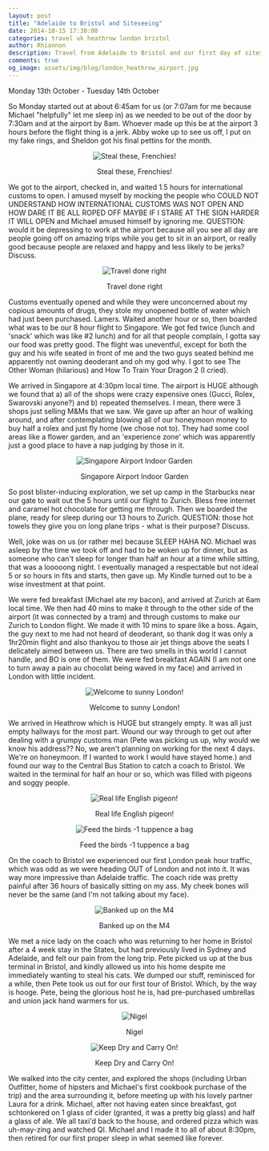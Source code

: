 ```yaml
---
layout: post
title: "Adelaide to Bristol and Siteseeing"
date: 2014-10-15 17:30:00
categories: travel uk heathrow london bristol
author: Rhiannon
description: Travel from Adelaide to Bristol and our first day of siteseeing around Bristol.
comments: true
og_image: assets/img/blog/london_heathrow_airport.jpg
---
```

Monday 13th October - Tuesday 14th October

So Monday started out at about 6:45am for us (or 7:07am for me because Michael "helpfully" let me sleep in) as we needed to be out of the door by 7:30am and at the airport by 8am. Whoever made up this be at the airport 3 hours before the flight thing is a jerk. Abby woke up to see us off, I put on my fake rings, and Sheldon got his final pettins for the month.

<div style="margin-bottom: 10px; text-align: center;">
    <img src="/assets/img/blog/rhi_bling.jpg" alt="Steal these, Frenchies!" />
    <p>Steal these, Frenchies!</p>
</div>

We got to the airport, checked in, and waited 1.5 hours for international customs to open. I amused myself by mocking the people who COULD NOT UNDERSTAND HOW INTERNATIONAL CUSTOMS WAS NOT OPEN AND HOW DARE IT BE ALL ROPED OFF MAYBE IF I STARE AT THE SIGN HARDER IT WILL OPEN and Michael amused himself by ignoring me. QUESTION: would it be depressing to work at the airport because all you see all day are people going off on amazing trips while you get to sit in an airport, or really good because people are relaxed and happy and less likely to be jerks? Discuss.

<div style="margin-bottom: 10px; text-align: center;">
    <img src="/assets/img/blog/travel_done_right.jpg" alt="Travel done right" />
    <p>Travel done right</p>
</div>

Customs eventually opened and while they were unconcerned about my copious amounts of drugs, they stole my unopened bottle of water which had just been purchased. Lamers. Waited another hour or so, then boarded what was to be our 8 hour flight to Singapore. We got fed twice (lunch and 'snack' which was like #2 lunch) and for all that people complain, I gotta say our food was pretty good. The flight was uneventful, except for both the guy and his wife seated in front of me and the two guys seated behind me apparently not owning deoderant and oh my god why. I got to see The Other Woman (hilarious) and How To Train Your Dragon 2 (I cried).

We arrived in Singapore at 4:30pm local time. The airport is HUGE although we found that a) all of the shops were crazy expensive ones (Gucci, Rolex, Swarovski anyone?) and b) repeated themselves. I mean, there were 3 shops just selling M&Ms that we saw. We gave up after an hour of walking around, and after contemplating blowing all of our honeymoon money to buy half a rolex and just fly home (we chose not to). They had some cool areas like a flower garden, and an 'experience zone' which was apparently just a good place to have a nap judging by those in it.

<div style="margin-bottom: 10px; text-align: center;">
    <img src="/assets/img/blog/singapore_airport_garden_2.jpg" alt="Singapore Airport Indoor Garden" />
    <p>Singapore Airport Indoor Garden</p>
</div>

So post blister-inducing exploration, we set up camp in the Starbucks near our gate to wait out the 5 hours until our flight to Zurich. Bless free internet and caramel hot chocolate for getting me through. Then we boarded the plane, ready for sleep during our 13 hours to Zurich. QUESTION: those hot towels they give you on long plane trips - what is their purpose? Discuss.

Well, joke was on us (or rather me) because SLEEP HAHA NO. Michael was asleep by the time we took off and had to be woken up for dinner, but as someone who can't sleep for longer than half an hour at a time while sitting, that was a looooong night. I eventually managed a respectable but not ideal 5 or so hours in fits and starts, then gave up. My Kindle turned out to be a wise investment at that point.

We were fed breakfast (Michael ate my bacon), and arrived at Zurich at 6am local time. We then had 40 mins to make it through to the other side of the airport (it was connected by a tram) and through customs to make our Zurich to London flight. We made it with 10 mins to spare like a boss. Again, the guy next to me had not heard of deoderant, so thank dog it was only a 1hr20min flight and also thankyou to those air jet things above the seats I delicately aimed between us. There are two smells in this world I cannot handle, and BO is one of them. We were fed breakfast AGAIN (I am not one to turn away a pain au chocolat being waved in my face) and arrived in London with little incident.

<div style="margin-bottom: 10px; text-align: center;">
    <img src="/assets/img/blog/london_heathrow_airport.jpg" alt="Welcome to sunny London!" />
    <p>Welcome to sunny London!</p>
</div>

We arrived in Heathrow which is HUGE but strangely empty. It was all just empty hallways for the most part. Wound our way through to get out after dealing with a grumpy customs man (Pete was picking us up, why would we know his address?? No, we aren't planning on working for the next 4 days. We're on honeymoon. If I wanted to work I would have stayed home.) and found our way to the Central Bus Station to catch a coach to Bristol. We waited in the terminal for half an hour or so, which was filled with pigeons and soggy people.

<div style="margin-bottom: 10px; text-align: center;">
    <img src="/assets/img/blog/central_bus_station_pigeon.jpg" alt="Real life English pigeon!" />
    <p>Real life English pigeon!</p>
</div>
<div style="margin-bottom: 10px; text-align: center;">
    <img src="/assets/img/blog/central_bus_station_do_not_feed.jpg" alt="Feed the birds -1 tuppence a bag" />
    <p>Feed the birds -1 tuppence a bag</p>
</div>

On the coach to Bristol we experienced our first London peak hour traffic, which was odd as we were heading OUT of London and not into it. It was way more impressive than Adelaide traffic. The coach ride was pretty painful after 36 hours of basically sitting on my ass. My cheek bones will never be the same (and I'm not talking about my face).

<div style="margin-bottom: 10px; text-align: center;">
    <img src="/assets/img/blog/m4_traffic.jpg" alt="Banked up on the M4" />
    <p>Banked up on the M4</p>
</div>

We met a nice lady on the coach who was returning to her home in Bristol after a 4 week stay in the States, but had previously lived in Sydney and Adelaide, and felt our pain from the long trip. Pete picked us up at the bus terminal in Bristol, and kindly allowed us into his home despite me immediately wanting to steal his cats. We dumped our stuff, reminisced for a while, then Pete took us out for our first tour of Bristol. Which, by the way is hooge. Pete, being the glorious host he is, had pre-purchased umbrellas and union jack hand warmers for us.

<div style="margin-bottom: 10px; text-align: center;">
    <img src="/assets/img/blog/kitty_cat.jpg" alt="Nigel" />
    <p>Nigel</p>
</div>

<div style="margin-bottom: 10px; text-align: center;">
    <img src="/assets/img/blog/keep_dry_carry_on.jpg" alt="Keep Dry and Carry On!" />
    <p>Keep Dry and Carry On!</p>
</div>

We walked into the city center, and explored the shops (including Urban Outfitter, home of hipsters and Michael's first cookbook purchase of the trip) and the area surrounding it, before meeting up with his lovely partner Laura for a drink. Michael, after not having eaten since breakfast, got schtonkered on 1 glass of cider (granted, it was a pretty big glass) and half a glass of ale. We all taxi'd back to the house, and ordered pizza which was uh-may-zing and watched QI. Michael and I made it to all of about 8:30pm, then retired for our first proper sleep in what seemed like forever.